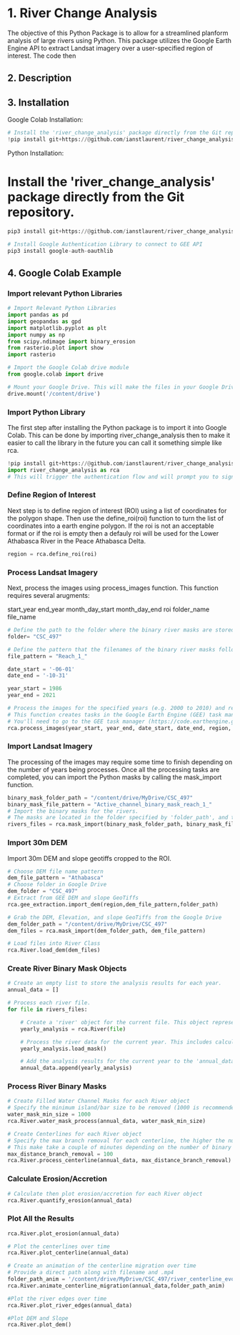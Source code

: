 # 1. River Change Analysis

The objective of this Python Package is to allow for a streamlined planform analysis of large rivers using Python. This package utilizes the Google Earth Engine API to extract Landsat imagery over a user-specified region of interest. The code then

## 2. Description


## 3. Installation

Google Colab Installation:

```python
# Install the 'river_change_analysis' package directly from the Git repository.
!pip install git+https://@github.com/ianstlaurent/river_change_analysis.git
```

Python Installation:

# Install the 'river_change_analysis' package directly from the Git repository.
```python
pip3 install git+https://@github.com/ianstlaurent/river_change_analysis.git

# Install Google Authentication Library to connect to GEE API
pip3 install google-auth-oauthlib
```

## 4. Google Colab Example

### Import relevant Python Libraries

```python
# Import Relevant Python Libraries
import pandas as pd
import geopandas as gpd
import matplotlib.pyplot as plt
import numpy as np
from scipy.ndimage import binary_erosion
from rasterio.plot import show
import rasterio

# Import the Google Colab drive module
from google.colab import drive

# Mount your Google Drive. This will make the files in your Google Drive accessible from this Google Colab notebook.You'll be prompted to sign in to your Google account, and you'll need to allow Colab to access your Google Drive.
drive.mount('/content/drive')
```

### Import Python Library

The first step after installing the Python package is to import it into Google Colab. This can be done by importing river_change_analysis then to make it easier to call the library in the future you can call it something simple like rca.

```python
!pip install git+https://@github.com/ianstlaurent/river_change_analysis.git
import river_change_analysis as rca
# This will trigger the authentication flow and will prompt you to sign in to your Google account. You'll need to allow the Earth Engine Python API to access your account, then you'll be given a code to paste into the prompt in Google Colab.
```
### Define Region of Interest

Next step is to define region of interest (ROI) using a list of coordinates for the polygon shape. Then use the define_roi(roi) function to turn the list of coordinates into a earth engine polygon.  If the roi is not an acceptable format or if the roi is empty then a defauly roi will be used for the Lower Athabasca River in the Peace Athabasca Delta.

```python
region = rca.define_roi(roi)
```

### Process Landsat Imagery

Next, process the images using process_images function. This function requires several arugments:

start_year
end_year
month_day_start
month_day_end
roi
folder_name
file_name

```python
# Define the path to the folder where the binary river masks are stored.
folder= "CSC_497"

# Define the pattern that the filenames of the binary river masks follow.
file_pattern = "Reach_1_"

date_start = '-06-01'
date_end = '-10-31'

year_start = 1986
year_end = 2021

# Process the images for the specified years (e.g. 2000 to 2010) and region.
# This function creates tasks in the Google Earth Engine (GEE) task manager.
# You'll need to go to the GEE task manager (https://code.earthengine.google.com/tasks) and accept the tasks to start the processing.
rca.process_images(year_start, year_end, date_start, date_end, region, folder, file_pattern)
```

### Import Landsat Imagery

The processing of the images may require some time to finish depending on the number of years being processes. Once all the processing tasks are completed, you can import the Python masks by calling the mask_import function.

```python
binary_mask_folder_path = "/content/drive/MyDrive/CSC_497"
binary_mask_file_pattern = "Active_channel_binary_mask_reach_1_"
# Import the binary masks for the rivers.
# The masks are located in the folder specified by 'folder_path', and their filenames follow the pattern specified by 'file_pattern'.
rivers_files = rca.mask_import(binary_mask_folder_path, binary_mask_file_pattern)
```

### Import 30m DEM

Import 30m DEM and slope geotiffs cropped to the ROI.

```python
# Choose DEM file name pattern
dem_file_pattern = "Athabasca"
# Choose folder in Google Drive
dem_folder = "CSC_497"
# Extract from GEE DEM and slope GeoTiffs
rca.gee_extraction.import_dem(region,dem_file_pattern,folder_path)

# Grab the DEM, Elevation, and slope GeoTiffs from the Google Drive
dem_folder_path = "/content/drive/MyDrive/CSC_497"
dem_files = rca.mask_import(dem_folder_path, dem_file_pattern)

# Load files into River Class
rca.River.load_dem(dem_files)
```

### Create River Binary Mask Objects

```python
# Create an empty list to store the analysis results for each year.
annual_data = []

# Process each river file.
for file in rivers_files:

    # Create a 'river' object for the current file. This object represents a river for a specific year.
    yearly_analysis = rca.River(file)

    # Process the river data for the current year. This includes calculating the river width and identifying areas of erosion and accretion.
    yearly_analysis.load_mask()

    # Add the analysis results for the current year to the 'annual_data' list.
    annual_data.append(yearly_analysis)
```

### Process River Binary Masks

```python
# Create Filled Water Channel Masks for each River object
# Specify the minimum island/bar size to be removed (1000 is recommended)
water_mask_min_size = 1000
rca.River.water_mask_process(annual_data, water_mask_min_size)

# Create Centerlines for each River object
# Specify the max branch removal for each centerline, the higher the number the more points removed from the centerline (100 is recommended)
# This make take a couple of minutes depending on the number of binary masks
max_distance_branch_removal = 100
rca.River.process_centerline(annual_data, max_distance_branch_removal)
```

### Calculate Erosion/Accretion

```python
# Calculate then plot erosion/accretion for each River object
rca.River.quantify_erosion(annual_data)
```

### Plot All the Results

```python
rca.River.plot_erosion(annual_data)

# Plot the centerlines over time
rca.River.plot_centerline(annual_data)

# Create an animation of the centerline migration over time
# Provide a direct path along with filename and .mp4
folder_path_anim = '/content/drive/MyDrive/CSC_497/river_centerline_evolution.mp4'
rca.River.animate_centerline_migration(annual_data,folder_path_anim)

#Plot the river edges over time
rca.River.plot_river_edges(annual_data)

#Plot DEM and Slope
rca.River.plot_dem()
```









